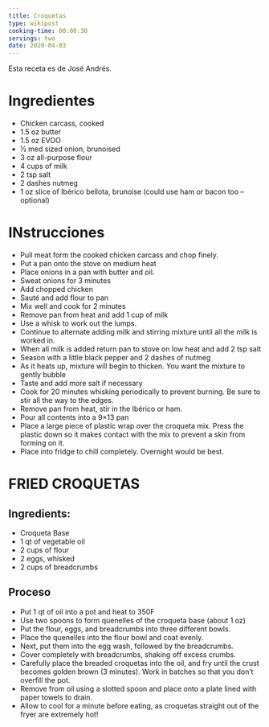 ```yaml
---
title: Croquetas
type: wikipost
cooking-time: 00:00:30
servings: two 
date: 2020-04-03
---
```


Esta receta es de José Andrés. 

# Ingredientes

- Chicken carcass, cooked
- 1.5 oz butter
- 1.5 oz EVOO
- ½ med sized onion, brunoised
- 3 oz all-purpose flour
- 4 cups of milk
- 2 tsp salt
- 2 dashes nutmeg
- 1 oz slice of Ibérico bellota, brunoise (could use ham or bacon too – optional)

# INstrucciones

- Pull meat form the cooked chicken carcass and chop finely.
- Put a pan onto the stove on medium heat
- Place onions in a pan with butter and oil.
- Sweat onions for 3 minutes
- Add chopped chicken
- Sauté and add flour to pan
- Mix well and cook for 2 minutes
- Remove pan from heat and add 1 cup of milk
- Use a whisk to work out the lumps.
- Continue to alternate adding milk and stirring mixture until all the milk is worked in.
- When all milk is added return pan to stove on low heat and add 2 tsp salt
- Season with a little black pepper and 2 dashes of nutmeg
- As it heats up, mixture will begin to thicken. You want the mixture to gently bubble
- Taste and add more salt if necessary
- Cook for 20 minutes whisking periodically to prevent burning. Be sure to stir all the way to the edges.
- Remove pan from heat, stir in the Ibérico or ham. 
- Pour all contents into a 9×13 pan
- Place a large piece of plastic wrap over the croqueta mix.  Press the plastic down so it makes contact with the mix to prevent a skin from forming on it.
- Place into fridge to chill completely. Overnight would be best.

# FRIED CROQUETAS

## Ingredients:

- Croqueta Base
- 1 qt of vegetable oil
- 2 cups of flour
- 2 eggs, whisked
- 2 cups of breadcrumbs

## Proceso

- Put 1 qt of oil into a pot and heat to 350F
- Use two spoons to form quenelles of the croqueta base (about 1 oz)
- Put the flour, eggs, and breadcrumbs into three different bowls.
- Place the quenelles into the flour bowl and coat evenly.
- Next, put them into the egg wash, followed by the breadcrumbs.
- Cover completely with breadcrumbs, shaking off excess crumbs.
- Carefully place the breaded croquetas into the oil, and fry until the crust becomes golden brown (3 minutes). Work in batches so that you don’t overfill the pot.
- Remove from oil using a slotted spoon and place onto a plate lined with paper towels to drain.
- Allow to cool for a minute before eating, as croquetas straight out of the fryer are extremely hot!


